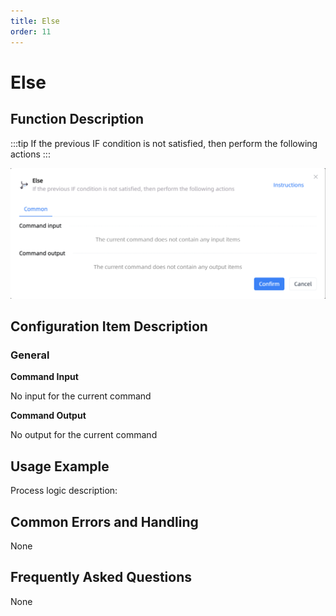 ```yaml
---
title: Else
order: 11
---
```


# Else

## Function Description

:::tip 
If the previous IF condition is not satisfied, then perform the following actions
:::

![Else](../../assets/Else_command.png)

## Configuration Item Description

### General

**Command Input**

No input for the current command


**Command Output**

No output for the current command


## Usage Example

Process logic description:

## Common Errors and Handling

None

## Frequently Asked Questions

None


